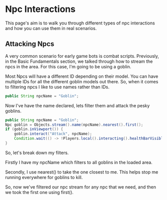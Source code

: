 # Npc Interactions

This page's aim is to walk you through different types of npc interactions and how you can use them in real scenarios.

## Attacking Npcs

A very common scenario for early game bots is combat scripts.
Previously, in the Basic Fundamentals section, we talked through how to stream the npcs in the area. For this case, I'm going to be using a goblin.

Most Npcs will have a different ID depending on their model. You can have multiple IDs for all the different goblin models out there. So, when it comes to filtering npcs I like to use names rather than IDs.

```java
public String npcName = "Goblin";
```

Now I've have the name declared, lets filter them and attack the pesky goblins.

```java
public String npcName = "Goblin";
Npc goblin = Objects.stream().name(npcName).nearest().first();
if (goblin.inViewport()) {
	goblin.interact("Attack", npcName);
	Condition.wait(() -> !Players.local().interacting().healthBarVisible(), 150, 10);
}
```

So, let's break down my filters.

Firstly I have my npcName which filters to all goblins in the loaded area.

Secondly, I use nearest() to take the one closest to me. This helps stop me running everywhere for goblins to kill.

So, now we've filtered our npc stream for any npc that we need, and then we took the first one using first().

